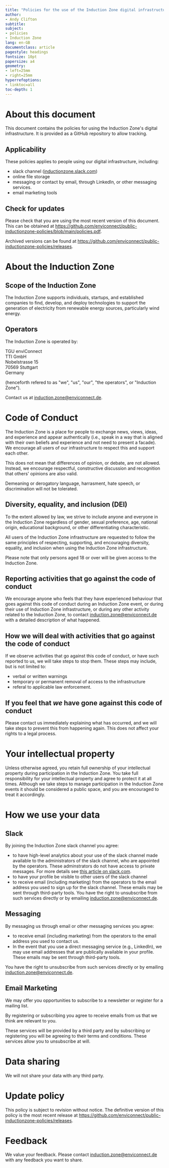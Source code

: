 ```yaml
---
title: "Policies for the use of the Induction Zone digital infrastructure"
author:
- Andy Clifton
subtitle:
subject:
- policies
- Induction Zone
lang: en-GB
documentclass: article
pagestyle: headings
fontsize: 10pt
papersize: a4
geometry:
- left=25mm
- right=25mm
hyperrefoptions:
- linktoc=all
toc-depth: 1
---
```


# About this document

This document contains the policies for using the Induction Zone's digital infrastructure. It is provided as a GitHub repository to allow tracking.

## Applicability
These policies applies to people using our digital infrastructure, including:

- slack channel ([inductionzone.slack.com](inductionzone.slack.com))
- online file storage
- messaging or contact by email, through LinkedIn, or other messaging services.
- email marketing tools

## Check for updates
Please check that you are using the most recent version of this document. This can be obtained at https://github.com/enviconnect/public-inductionzone-policies/blob/main/policies.pdf.

Archived versions can be found at https://github.com/enviconnect/public-inductionzone-policies/releases.

# About the Induction Zone

## Scope of the Induction Zone
The Induction Zone supports individuals, startups, and established companies to find, develop, and deploy technologies to support the generation of electricity from renewable energy sources, particularly wind energy.

## Operators
The Induction Zone is operated by:

TGU enviConnect<br>
TTI GmbH<br>
Nobelstrasse 15<br>
70569 Stuttgart<br>
Germany

(henceforth refered to as "we", "us", "our", "the operators", or "Induction Zone").

Contact us at [induction.zone@enviconnect.de](mailto:induction.zone@enviconnect.de).


# Code of Conduct
The Induction Zone is a place for people to exchange news, views, ideas, and experience and appear authentically (i.e., speak in a way that is aligned with their own beliefs and experience and not need to present a facade). We encourage all users of our infrastructure to respect this and support each other. 

This does not mean that differences of opinion, or debate, are not allowed. Instead, we encourage respectful, constructive discussion and recognition that others' opinions are also valid.

Demeaning or derogatory language, harrasment, hate speech, or discrimination will not be tolerated.

## Diversity, equality, and inclusion (DEI)
To the extent allowed by law, we strive to include anyone and everyone in the Induction Zone regardless of gender, sexual preference, age, national origin, educational background, or other differentiating characteristic.

All users of the Induction Zone infrastructure are requested to follow the same principles of respecting, supporting, and encouraging diversity, equality, and inclusion when using the Induction Zone infrastructure.

Please note that only persons aged 18 or over will be given access to the Induction Zone.

## Reporting activities that go against the code of conduct
We encourage anyone who feels that they have experienced behaviour that goes against this code of conduct during an Induction Zone event, or during their use of Induction Zone infrastructure, or during any other activity related to the Induction Zone, to contact induction.zone@enviconnect.de with a detailed description of what happened.

## How we will deal with activities that go against the code of conduct
If we observe activities that go against this code of conduct, or have such reported to us, we will take steps to stop them. These steps may include, but is not limited to:

- verbal or written warnings
- temporary or permanent removal of access to the infrastructure
- referal to applicable law enforcement.

## If you feel that _we_ have gone against this code of conduct
Please contact us immediately explaining what has occurred, and we will take steps to prevent this from happening again. This does not affect your rights to a legal process.

# Your intellectual property
Unless otherwise agreed, you retain full ownership of your intellectual property during participation in the Induction Zone. You take full responsibility for your intellectual property and agree to protect it at all times. Although we take steps to manage participation in the Induction Zone events it should be considered a public space, and you are encouraged to treat it accordingly.

# How we use your data

## Slack
By joining the Induction Zone slack channel you agree:

- to have high-level analytics about your use of the slack channel made available to the administrators of the slack channel, who are appointed by the operators. These adminstrators do not have access to private messages. For more details see [this article on slack.com](https://slack.com/help/articles/360047512554-Use-channel-management-tools). 
- to have your profile be visible to other users of the slack channel
- to receive email (including marketing) from the operators to the email address you used to sign up for the slack channel. These emails may be sent through third-party tools. You have the right to unsubscribe from such services directly or by emailing [induction.zone@enviconnect.de](mailto:induction.zone@enviconnect.de).

## Messaging
By messaging us through email or other messaging services you agree:

- to receive email (including marketing) from the operators to the email address you used to contact us. 
- In the event that you use a direct messaging service (e.g., LinkedIn), we may use email addresses that are publically available in your profile. These emails may be sent through third-party tools. 
 
You have the right to unsubscribe from such services directly or by emailing [induction.zone@enviconnect.de](mailto:induction.zone@enviconnect.de).

## Email Marketing
We may offer you opportunities to subscribe to a newsletter or register for a mailing list. 

By registering or subscribing you agree to receive emails from us that we think are relevant to you.

These services will be provided by a third party and by subscribing or registering you will be agreeing to their terms and conditions. These services allow you to unsubscribe at will.

# Data sharing
We will not share your data with any third party.

# Update policy
This policy is subject to revision without notice. The definitive version of this policy is the most recent release at https://github.com/enviconnect/public-inductionzone-policies/releases.

# Feedback
We value your feedback. Please contact [induction.zone@enviconnect.de](mailto:induction.zone@enviconnect.de) with any feedback you want to share.
